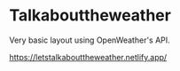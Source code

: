 # Talkabouttheweather

Very basic layout using OpenWeather's API.

https://letstalkabouttheweather.netlify.app/
